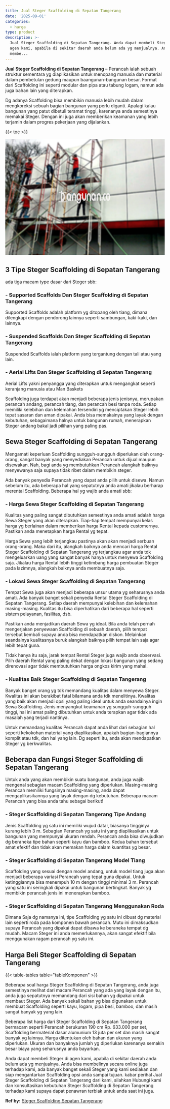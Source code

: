 ```yaml
---
title: Jual Steger Scaffolding di Sepatan Tangerang
date: '2025-09-01'
categories:
  - harga
type: product
description: >-
  Jual Steger Scaffolding di Sepatan Tangerang. Anda dapat membeli Steger di
  agen kami, apabila di sekitar daerah anda belum ada yg menjualnya. Anda bisa
  membe...
---
```


**Jual Steger Scaffolding di Sepatan Tangerang** – Perancah ialah sebuah struktur sementara yg diaplikasikan untuk menopang manusia dan material dalam pembetulan gedung maupun baangunan-bangunan besar. Format dari Scaffolding ini seperti modular dan pipa atau tabung logam, namun ada juga bahan lain yang diterapkan.

Dg adanya Scaffolding bisa membikin manusia lebih mudah dalam mengkoreksi sebuah bagian bangunan yang perlu diganti. Apalagi kalau bangunan yang patut dibetuli teramat tinggi, karenanya anda semestinya memakai Steger. Dengan ini juga akan memberikan keamanan yang lebih terjamin dalam progres pekerjaan yang dijalankan.

{{< toc >}}

![Jual Steger Scaffolding di Sepatan Tangerang](/images/sewa-scaffolding-steger-07.png)

## 3 Tipe Steger Scaffolding di Sepatan Tangerang

ada tiga macam type dasar dari Steger sbb:

### \- Supported Scaffolds Dan Steger Scaffolding di Sepatan Tangerang

Supported Scaffolds adalah platform yg ditopang oleh tiang, dimana dilengkapi dengan pendorong lainnya seperti sambungan, kaki-kaki, dan lainnya.

### \- Suspended Scaffolds Dan Steger Scaffolding di Sepatan Tangerang

Suspended Scaffolds ialah platform yang tergantung dengan tali atau yang lain.

### \- Aerial Lifts Dan Steger Scaffolding di Sepatan Tangerang

Aerial Lifts yakni penyangga yang diterapkan untuk mengangkat seperti keranjang manusia atau Man Baskets

Scaffolding juga terdapat akan menjadi beberapa jenis jenisnya, merupakan perancah andang, perancah tiang, dan perancah besi tanpa roda. Setiap memiliki kelebihan dan kelemahan tersendiri yg menciptakan Steger lebih tepat sasaran dan aman dipakai. Anda bisa memakainya yang layak dengan kebutuhan, sebagaimana halnya untuk bangunan rumah, menerapkan Steger andang bakal jadi pilihan yang paling pas.

## Sewa Steger Scaffolding di Sepatan Tangerang

Mengamati keperluan Scaffolding sungguh-sungguh diperlukan oleh orang-orang, sangat banyak yang menyediakan Perancah untuk dijual maupun disewakan. Nah, bagi anda yg membutuhkan Perancah alangkah baiknya menyewanya saja supaya tidak ribet dalam membikin steger.

Ada banyak penyedia Perancah yang dapat anda pilih untuk disewa. Namun sebelum itu, ada beberapa hal yang sepatutnya anda amati jikalau berharap merental Scaffolding. Beberapa hal yg wajib anda amati sbb:

### \- Harga Sewa Steger Scaffolding di Sepatan Tangerang

Kualitas yang paling sangat dibutuhkan semestinya anda amati adalah harga Sewa Steger yang akan diterapkan. Tiap-tiap tempat mempunyai kelas harga yg berlainan dalam memberikan harga Rental kepada customernya. Pastikan anda menetapkan harga Rental yg tepat.

Harga Sewa yang lebih terjangkau pastinya akan akan menjadi serbuan orang-orang. Maka dari itu, alangkah baiknya anda mencari harga Rental Steger Scaffolding di Sepatan Tangerang yg terjangkau agar anda tdk mengeluarkan uang yang sangat banyak hanya untuk menyewa Scaffolding saja. Jikalau harga Rental lebih tinggi ketimbang harga pembuatan Steger pada lazimnya, alangkah baiknya anda membuatnya saja.

### \- Lokasi Sewa Steger Scaffolding di Sepatan Tangerang

Tempat Sewa juga akan menjadi beberapa unsur utama yg seharusnya anda amati. Ada banyak banget sekali penyedia Rental Steger Scaffolding di Sepatan Tangerang. Setiap daerah mempunyai kelebihan dan kelemahan masing-masing. Kualitas itu bisa diperhatikan dari beberapa hal seperti sistem pelayanan, fasilitas, dsb.

Pastikan anda menjadikan daerah Sewa yg ideal. Bila anda telah pernah mengerjakan penyewaan Scaffolding di sebuah daerah, pilih tempat tersebut kembali supaya anda bisa mendapatkan diskon. Melainkan seandainya kualitasnya buruk alangkah baiknya pilih tempat lain saja agar lebih tepat guna.

Tidak hanya itu saja, jarak tempat Rental Steger juga wajib anda observasi. Pilih daerah Rental yang paling dekat dengan lokasi bangunan yang sedang direnovasi agar tidak membutuhkan harga ongkos kirim yang mahal.

### \- Kualitas Baik Steger Scaffolding di Sepatan Tangerang

Banyak banget orang yg tdk memandang kualitas dalam menyewa Steger. Kwalitas ini akan berakibat fatal bilamana anda tdk menelitinya. Kwalitas yang baik akan menjadi opsi yang paling ideal untuk anda seandainya ingin Sewa Scaffolding. Jenis menyangkut keamanan yg sungguh-sungguh tinggi, hal ini amat paling dibutuhkan untuk anda terapkan agar tidak ada masalah yang terjadi nantinya.

Untuk memandang kualitas Perancah dapat anda lihat dari sebagian hal seperti kekokohan material yang diaplikasikan, apakah bagian-bagiannya komplit atau tdk, dan hal yang lain. Dg seperti itu, anda akan mendapatkan Steger yg berkwalitas.

## Beberapa dan Fungsi Steger Scaffolding di Sepatan Tangerang

Untuk anda yang akan membikin suatu bangunan, anda juga wajib mengenal sebagian macam Scaffolding yang diperlukan. Masing-masing Perancah memiliki fungsinya masing-masing, anda dapat mengaplikasikannya yang layak dengan dg kebutuhan. Beberapa macam Perancah yang bisa anda tahu sebagai berikut!

### \- Steger Scaffolding di Sepatan Tangerang Tipe Andang

Jenis Scaffolding yg satu ini memiliki wujud datar, biasanya tingginya kurang lebih 3 m. Sebagian Perancah yg satu ini yang diaplikasikan untuk bangunan yang mempunyai ukuran rendah. Perancah anda bisa diwujudkan dg beraneka tipe bahan seperti kayu dan bamboo. Kedua bahan tersebut amat efektif dan tidak akan memakan harga dalam kuantitas yg besar.

### \- Steger Scaffolding di Sepatan Tangerang Model Tiang

Scaffolding yang sesuai dengan model andang, untuk model tiang juga akan menjadi beberapa variasi Perancah yang tepat guna dipakai. Untuk ketinggiannya bisa menempuh 10 m dengan tinggi minimal 3 m. Perancah yang satu ini seringkali dipakai untuk bangunan bertingkat. Banyak yg membikin perancah jenis ini menerapkan bamboo.

### \- Steger Scaffolding di Sepatan Tangerang Menggunakan Roda

Dimana Saja dg namanya ini, tipe Scaffolding yg satu ini dibuat dg material lain seperti roda pada komponen bawah perancah. Mutu ini dimaksudkan supaya Perancah yang dipakai dapat dibawa ke beraneka tempat dg mudah. Macam Steger ini anda memerlukannya, akan sangat efektif bila menggunakan ragam perancah yg satu ini.

## Harga Beli Steger Scaffolding di Sepatan Tangerang

{{< table-tables table="tableKomponen" >}}

Beberapa soal harga Steger Scaffolding di Sepatan Tangerang, anda juga semestinya melihat dari macam Perancah yang ada yang layak dengan itu, anda juga sepatutnya memandang dari sisi bahan yg dipakai untuk membaut Steger. Ada banyak sekali bahan yg bisa digunakan untuk membuat Scaffolding seperti kayu, logam, pipa besi, bamboo, dan masih sangat banyak yg yang lain.

Beberapa list harga dari Steger Scaffolding di Sepatan Tangerang bermacam seperti Perancah berukuran 190 cm Rp. 633.000 per set, Scaffolding bermaterial dasar alumunium 13 juta per set dan masih sangat banyak yg lainnya. Harga ditentukan oleh bahan dan ukuran yang diperlukan. Ukuran dan banyaknya jumlah yg diperlukan karenanya semakin besar biaya yang seharusnya anda bayarkan.

Anda dapat membeli Steger di agen kami, apabila di sekitar daerah anda belum ada yg menjualnya. Anda bisa membelinya secara online juga terhadap kami, ada banyak banget sekali Steger yang kami sediakan dan siap mengantarkan Scaffolding opsi anda sampai tujuan. kabar perihal Jual Steger Scaffolding di Sepatan Tangerang dari kami, silahkan Hubungi kami dan konsultasikan kebutuhan Steger Scaffolding di Sepatan Tangerang terhadap kami supaya dapat penawran terbiak untuk anda saat ini juga.

**Ref by:** [Steger Scaffolding Sepatan Tangerang](https://id.wikipedia.org/wiki/Steger)
